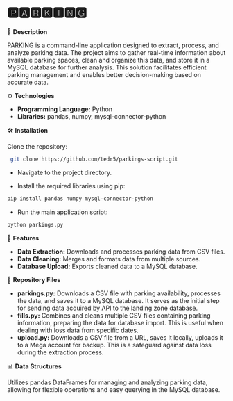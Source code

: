 # 🅿🅰🆁🅺🅸🅽🅶

📖 **Description**

PARKING is a command-line application designed to extract, process, and analyze parking data. The project aims to gather real-time information about available parking spaces, clean and organize this data, and store it in a MySQL database for further analysis. This solution facilitates efficient parking management and enables better decision-making based on accurate data.

⚙️ **Technologies**

- **Programming Language:** Python
- **Libraries:** pandas, numpy, mysql-connector-python

🛠️ **Installation**

Clone the repository:
```bash
 git clone https://github.com/tedr5/parkings-script.git
```
- Navigate to the project directory.
  
- Install the required libraries using pip:
```bash
pip install pandas numpy mysql-connector-python
```
- Run the main application script:
```bash
python parkings.py
```

🚀 **Features**

- **Data Extraction:** Downloads and processes parking data from CSV files.
- **Data Cleaning:** Merges and formats data from multiple sources.
- **Database Upload:** Exports cleaned data to a MySQL database.

📂 **Repository Files**

- **parkings.py:** Downloads a CSV file with parking availability, processes the data, and saves it to a MySQL database.  It serves as the initial step for sending data acquired by API to the landing zone database.
- **fills.py:** Combines and cleans multiple CSV files containing parking information, preparing the data for database import. This is useful when dealing with loss data from specific dates.
- **upload.py:** Downloads a CSV file from a URL, saves it locally, uploads it to a Mega account for backup. This is a safeguard against data loss during the extraction process. 

📊 **Data Structures**

Utilizes pandas DataFrames for managing and analyzing parking data, allowing for flexible operations and easy querying in the MySQL database.
